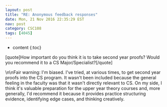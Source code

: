 ```yaml
---
layout: post
title: "RE: Anonymous feedback responses"
date: Mon, 21 Nov 2016 22:35:29 EST
nav: post
category: CSC108
tags: [4045]
---
```


* content
{:toc}

[quote]How important do you think it is to take second year proofs? Would you recommend it to a CS Major/Specialist?[/quote]
<!-- more -->
<p>\n\nFair warning: I'm biased. I've tried, at various times, to get second year proofs into the CS program. It wasn't been included because the general feeling in the faculty was that it wasn't directly relevant to CS. On my side, I think it's valuable preparation for the upper year theory courses and, more generally, I'd recommend it because it provides practice structuring evidence, identifying edge cases, and thinking creatively.</p>
